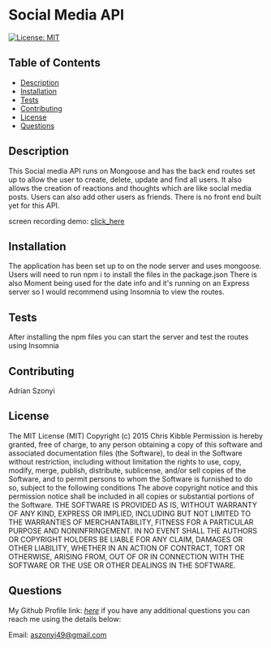 # Social Media API

[![License: MIT](https://img.shields.io/badge/License-MIT-yellow.svg)](https://opensource.org/licenses/MIT)


## Table of Contents

- [Description](#Description)
- [Installation](#Installation)
- [Tests](#Tests)
- [Contributing](#Contributing)
- [License](#License)
- [Questions](#Questions)

## Description

This Social media API runs on Mongoose and has the back end routes set up to allow the user to create, delete, update and find all users. It also allows the creation of reactions and thoughts which are like social media posts. Users can also add other users as friends. There is no front end built yet for this API.

screen recording demo: [click_here](https://watch.screencastify.com/v/Ywo9FQgowwqDPCD7Ap3A)

## Installation

The application has been set up to on the node server and uses mongoose. Users will need to run npm i to install the files in the package.json There is also Moment being used for the date info and it's running on an Express server so I would recommend using Insomnia to view the routes.

## Tests

After installing the npm files you can start the server and test the routes using Insomnia

## Contributing

Adrian Szonyi

## License

The MIT License (MIT) Copyright (c) 2015 Chris Kibble Permission is hereby granted, free of charge, to any person obtaining a copy of this software and associated documentation files (the Software), to deal in the Software without restriction, including without limitation the rights to use, copy, modify, merge, publish, distribute, sublicense, and/or sell copies of the Software, and to permit persons to whom the Software is furnished to do so, subject to the following conditions The above copyright notice and this permission notice shall be included in all copies or substantial portions of the Software. THE SOFTWARE IS PROVIDED AS IS, WITHOUT WARRANTY OF ANY KIND, EXPRESS OR IMPLIED, INCLUDING BUT NOT LIMITED TO THE WARRANTIES OF MERCHANTABILITY, FITNESS FOR A PARTICULAR PURPOSE AND NONINFRINGEMENT. IN NO EVENT SHALL THE AUTHORS OR COPYRIGHT HOLDERS BE LIABLE FOR ANY CLAIM, DAMAGES OR OTHER LIABILITY, WHETHER IN AN ACTION OF CONTRACT, TORT OR OTHERWISE, ARISING FROM, OUT OF OR IN CONNECTION WITH THE SOFTWARE OR THE USE OR OTHER DEALINGS IN THE SOFTWARE.



## Questions

My Github Profile link: [_here_](https://github.com/Adrian-szonyi)
if you have any additional questions you can reach me using the details below:

Email: aszonyi49@gmail.com